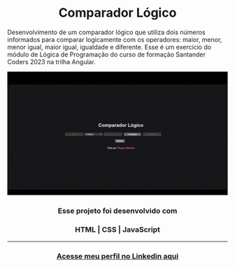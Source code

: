 # <h1 align=center>Comparador Lógico</h1>

Desenvolvimento de um comparador lógico que utiliza dois números informados para comparar logicamente com os operadores: maior, menor, menor igual, maior igual, igualdade e diferente. Esse é um exercício do módulo de Lógica de Programação do curso de formação Santander Coders 2023 na trilha Angular.

<p> <img src="preview.gif">
</p>

#### <h3 align="center"> Esse projeto foi desenvolvido com </h3>

### <p align="center"> **HTML | CSS | JavaScript**</p>

<hr>

### <h3 align="center"> [Acesse meu perfil no Linkedin aqui](https://www.linkedin.com/in/tthayza-oliveira/) </h3>
